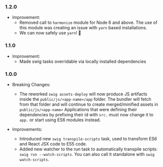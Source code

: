 ### 1.2.0
- Improvement:
  - Removed call to `harmonize` module for Node 6 and above.
    The use of this module was creating an issue with `yarn` based installations.
  - We can now safely use `yarn`! 🍾


### 1.1.0
- Improvement:
  - Made swig tasks overridable via locally installed dependencies


### 1.0.0
- Breaking Changes:
  - The reworked `swig assets-deploy` will now produce JS artifacts inside the
    `public/js/<app-name>/app` folder. The bundler will fetch from that folder
    and will continue to create merged/minified assets in `public/js/<app-name>`
    Applications that were defining their dependencies by prefixing their id
    with `src.` must now change it to `app.` or start using ES6 modules instead.

- Improvements:
  - Introduced new `swig transpile-scripts` task, used to transform ES6 and
    React JSX code to ES5 code.
  - Added new watcher to the run task to automatically transpile scripts:
    `swig run --watch-scripts`. You can also call it standalone with
    `swig watch-scripts`.

